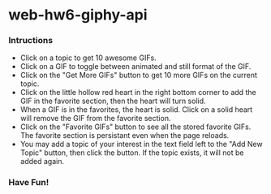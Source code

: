 # web-hw6-giphy-api

### Intructions ###

* Click on a topic to get 10 awesome GIFs.
* Click on a GIF to toggle between animated and still format of the GIF. 
* Click on the "Get More GIFs" button to get 10 more GIFs on the current topic. 
* Click on the little hollow red heart in the right bottom corner to add the GIF in the favorite section, then the heart will turn solid. 
* When a GIF is in the favorites, the heart is solid. Click on a solid heart will remove the GIF from the favorite section.
* Click on the "Favorite GIFs" button to see all the stored favorite GIFs. The favorite section is persistant even when the page reloads.
* You may add a topic of your interest in the text field left to the "Add New Topic" button, then click the button. If the topic exists, it will not be added again. 

### Have Fun! ###
